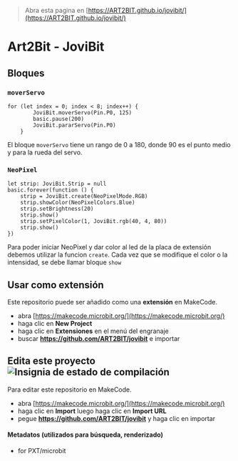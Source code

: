 
> Abra esta pagina en [https://ART2BIT.github.io/jovibit/](https://ART2BIT.github.io/jovibit/)

# Art2Bit - JoviBit

## Bloques

### ``moverServo``

```blocks
for (let index = 0; index < 8; index++) {
        JoviBit.moverServo(Pin.P0, 125)
        basic.pause(200)
        JoviBit.pararServo(Pin.P0)
    }
```

El bloque ``moverServo`` tiene un rango de 0 a 180, donde 90 es el punto medio y para la rueda del servo.

### ``NeoPixel``

```blocks
let strip: JoviBit.Strip = null
basic.forever(function () {
    strip = JoviBit.create(NeoPixelMode.RGB)
    strip.showColor(NeoPixelColors.Blue)
    strip.setBrightness(20)
    strip.show()
    strip.setPixelColor(1, JoviBit.rgb(40, 4, 80))
    strip.show()
})
```

Para poder iniciar NeoPixel y dar color al led de la placa de extensión debemos utilizar la funcion ``create``.
Cada vez que se modifique el color o la intensidad, se debe llamar bloque ``show``

## Usar como extensión

Este repositorio puede ser añadido como una **extensión** en MakeCode.

* abra [https://makecode.microbit.org/](https://makecode.microbit.org/)
* haga clic en **New Project**
* haga clic en **Extensiones** en el menú del engranaje
* buscar **https://github.com/ART2BIT/jovibit** e importar

## Edita este proyecto ![Insignia de estado de compilación](https://github.com/ART2BIT/jovibit/workflows/MakeCode/badge.svg)

Para editar este repositorio en MakeCode.

* abra [https://makecode.microbit.org/](https://makecode.microbit.org/)
* haga clic en **Import** luego haga clic en **Import URL**
* pegue **https://github.com/ART2BIT/jovibit** y haga clic en importar

#### Metadatos (utilizados para búsqueda, renderizado)

* for PXT/microbit
<script src="https://makecode.com/gh-pages-embed.js"></script><script>makeCodeRender("{{ site.makecode.home_url }}", "{{ site.github.owner_name }}/{{ site.github.repository_name }}");</script>
